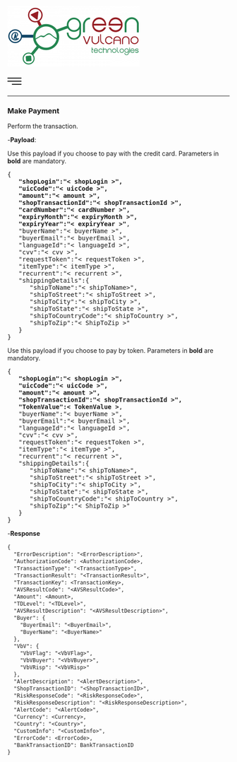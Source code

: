 [![gv-logo](img/logo.png)](http://www.greenvulcanotechnologies.com)

[<img src="img/index.png" width="32">](index.md)

----
### Make Payment
Perform the transaction.

-**Payload**:

Use this payload if you choose to pay with the credit card. Parameters in **bold** are mandatory.
<pre>
{
  <b> "shopLogin":"< shopLogin >",
   "uicCode":"< uicCode >",
   "amount":"< amount >",
   "shopTransactionId":"< shopTransactionId >",
   "cardNumber":"< cardNumber >",
   "expiryMonth":"< expiryMonth >",
   "expiryYear":"< expiryYear >"</b>,
   "buyerName":"< buyerName >",
   "buyerEmail":"< buyerEmail >",
   "languageId":"< languageId >",
   "cvv":"< cvv >",
   "requestToken":"< requestToken >",
   "itemType":"< itemType >",
   "recurrent":"< recurrent >",
   "shippingDetails":{
      "shipToName":"< shipToName>",
      "shipToStreet":"< shipToStreet >",
      "shipToCity":"< shipToCity >",
      "shipToState":"< shipToState >",
      "shipToCountryCode":"< shipToCountry >",
      "shipToZip":"< ShipToZip >"
   }
}
</pre>

Use this payload if you choose to pay by token. Parameters in **bold** are mandatory.
<pre>
{
  <b> "shopLogin":"< shopLogin >",
   "uicCode":"< uicCode >",
   "amount":"< amount >",
   "shopTransactionId":"< shopTransactionId >",
   "TokenValue":< TokenValue ></b>,
   "buyerName":"< buyerName >",
   "buyerEmail":"< buyerEmail >",
   "languageId":"< languageId >",
   "cvv":"< cvv >",
   "requestToken":"< requestToken >",
   "itemType":"< itemType >",
   "recurrent":"< recurrent >",
   "shippingDetails":{
      "shipToName":"< shipToName>",
      "shipToStreet":"< shipToStreet >",
      "shipToCity":"< shipToCity >",
      "shipToState":"< shipToState >",
      "shipToCountryCode":"< shipToCountry >",
      "shipToZip":"< ShipToZip >"
   }
}
</pre>


-**Response**

```
{
  "ErrorDescription": "<ErrorDescription>",
  "AuthorizationCode": <AuthorizationCode>,
  "TransactionType": "<TransactionType>",
  "TransactionResult": "<TransactionResult>",
  "TransactionKey": <TransactionKey>,
  "AVSResultCode": "<AVSResultCode>",
  "Amount": <Amount>,
  "TDLevel": "<TDLevel>",
  "AVSResultDescription": "<AVSResultDescription>",
  "Buyer": {
    "BuyerEmail": "<BuyerEmail>",
    "BuyerName": "<BuyerName>"
  },
  "VbV": {
    "VbVFlag": "<VbVFlag>",
    "VbVBuyer": "<VbVBuyer>",
    "VbVRisp": "<VbVRisp>"
  },
  "AlertDescription": "<AlertDescription>",
  "ShopTransactionID": "<ShopTransactionID>",
  "RiskResponseCode": "<RiskResponseCode>",
  "RiskResponseDescription": "<RiskResponseDescription>",
  "AlertCode": "<AlertCode>",
  "Currency": <Currency>,
  "Country": "<Country>",
  "CustomInfo": "<CustomInfo>",
  "ErrorCode": <ErrorCode>,
  "BankTransactionID": BankTransactionID
}
```
